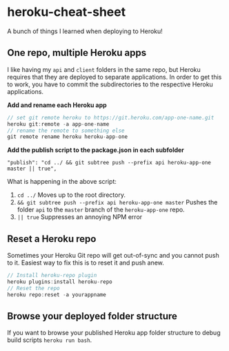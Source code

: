 # heroku-cheat-sheet

A bunch of things I learned when deploying to Heroku!

## One repo, multiple Heroku apps

I like having my `api` and `client` folders in the same repo, but Heroku requires that they
are deployed to separate applications. In order to get this to work, you have to commit the subdirectories to the respective Heroku applications.

**Add and rename each Heroku app**

```typescript
// set git remote heroku to https://git.heroku.com/app-one-name.git
heroku git:remote -a app-one-name
// rename the remote to something else
git remote rename heroku heroku-app-one
```

**Add the publish script to the package.json in each subfolder**

```
"publish": "cd ../ && git subtree push --prefix api heroku-app-one master || true",
```

What is happening in the above script:

1. `cd ../`
   Moves up to the root directory.
2. `&& git subtree push --prefix api heroku-app-one master`
   Pushes the folder `api` to the `master` branch of the `heroku-app-one` repo.
3. `|| true`
   Suppresses an annoying NPM error

## Reset a Heroku repo

Sometimes your Heroku Git repo will get out-of-sync and you cannot push to it. Easiest way
to fix this is to reset it and push anew.

```typescript
// Install heroku-repo plugin
heroku plugins:install heroku-repo
// Reset the repo
heroku repo:reset -a yourappname
```

## Browse your deployed folder structure

If you want to browse your published Heroku app folder structure to debug build scripts `heroku run bash`.
